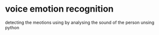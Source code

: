 # voice emotion recognition
 detecting the meotions using by analysing the sound of the person unsing python
